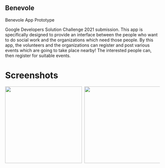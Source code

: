 ## Benevole
Benevole App Prototype 

Google Developers Solution Challenge 2021 submission.
This app is specifically designed to provide an interface between the people who want to do social work and the organizations which need those people. By this app, the volunteers and the organizations can register and post various events which are going to take place nearby! The interested people can, then register for suitable events.


# Screenshots 
<pre>
<img src = "https://github.com/chinmaychahar/benevole/blob/master/images/ss0.jpg" width = "250"> <img src = "https://github.com/chinmaychahar/benevole/blob/master/images/ss1.jpg" width = "250"> 

<pre>

